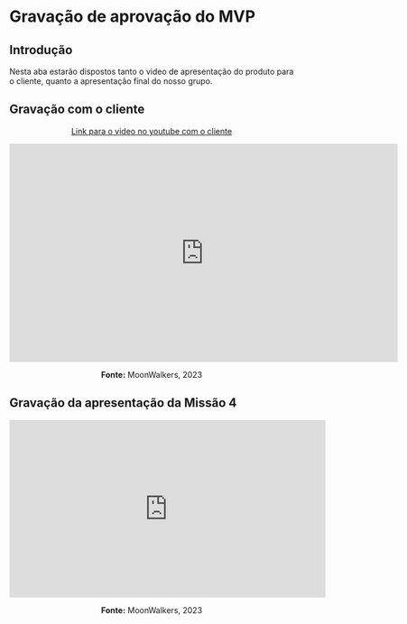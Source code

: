 # Gravação de aprovação do MVP 

## Introdução

Nesta aba estarão dispostos tanto o video de apresentação do produto para o cliente, quanto a apresentação final do nosso grupo.

## Gravação com o cliente

<center>

[Link para o video no youtube com o cliente](https://youtu.be/yAMJ320qa78)


<iframe width="688" height="387" src="https://www.youtube.com/embed/yAMJ320qa78" title="Apresentação do apk com George" frameborder="0" allow="accelerometer; autoplay; clipboard-write; encrypted-media; gyroscope; picture-in-picture; web-share" allowfullscreen></iframe>

**Fonte:** MoonWalkers, 2023
</center>

## Gravação da apresentação da Missão 4


<center>

<iframe width="560" height="315" src="https://www.youtube.com/embed/wUZA5FcmLCk?si=ChpcqZ5e2AlaCVXy" title="YouTube video player" frameborder="0" allow="accelerometer; autoplay; clipboard-write; encrypted-media; gyroscope; picture-in-picture; web-share" allowfullscreen></iframe>

**Fonte:** MoonWalkers, 2023
</center>